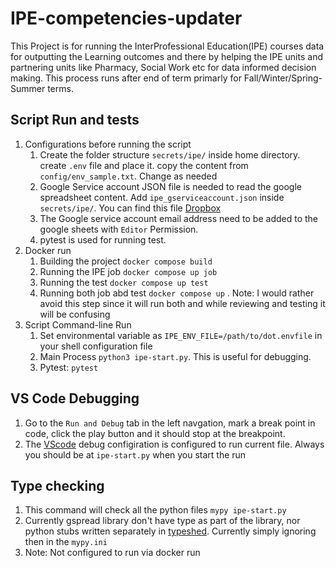 # IPE-competencies-updater

This Project is for running the InterProfessional Education(IPE) courses data for outputting the Learning outcomes and there by helping the IPE units and partnering units like Pharmacy, Social Work etc for data informed decision making. This process runs after end of term primarly for Fall/Winter/Spring-Summer terms.  

## Script Run and tests
1. Configurations before running the script
    1. Create the folder structure `secrets/ipe/` inside home directory. create `.env` file and place it.  copy the content from `config/env_sample.txt`. Change as needed 
    2. Google Service account JSON file is needed to read the google spreadsheet content. Add `ipe_gserviceaccount.json` inside `secrets/ipe/`. You can find this file [Dropbox](https://www.dropbox.com/home/TL%20Security%20files/IPE%20Process)
    3. The Google service account email address need to be added to the google sheets with `Editor` Permission.
    4. pytest is used for running test.
2. Docker run 
   1. Building the project `docker compose build`
   2. Running the IPE job `docker compose up job`
   3. Running the test `docker compose up test`
   4. Running both job abd test `docker compose up` . Note: I would rather avoid this step since it will run both and while reviewing and testing it will be confusing
3. Script Command-line Run
   1. Set environmental variable as `IPE_ENV_FILE=/path/to/dot.envfile` in your shell configuration file
   2. Main Process `python3 ipe-start.py`. This is useful for debugging.
   3. Pytest: `pytest`

## VS Code Debugging
1. Go to the `Run and Debug` tab in the left navgation, mark a break point in code, click the play button and it should stop at the breakpoint.
2. The [VScode](https://code.visualstudio.com/docs/python/debugging) debug configiration is configured to run current file. Always you should be at `ipe-start.py` when you start the run
## Type checking
1. This command will check all the python files `mypy ipe-start.py`
2. Currently gspread library don't have type as part of the library, nor python stubs written separately in [typeshed](https://github.com/python/typeshed). Currently simply ignoring then in the `mypy.ini`
3. Note: Not configured to run via docker run

